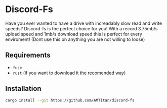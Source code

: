 # Discord-Fs

Have you ever wanted to have a drive with increadably slow read and write speeds? Discord-fs is the perfect choice for you! With a record 3.75mb/s upload speed and 1mb/s download speed this is perfect for every enviroment! (Dont use this on anything you are not willing to loose)

## Requirements

- `fuse`
- `rust` (if you want to download it the recomended way)

## Installation

```bash
cargo install --git https://github.com/AMTitan/discord-fs
```
